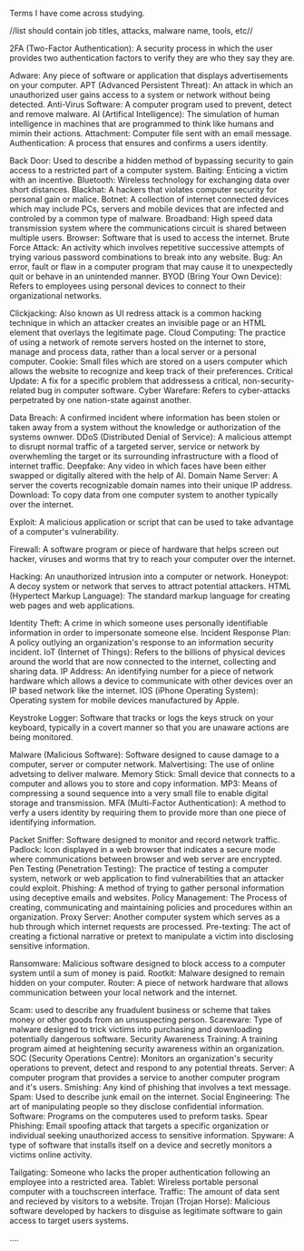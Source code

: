 Terms I have come across studying.

//list should contain job titles, attacks, malware name, tools, etc//

2FA (Two-Factor Authentication): A security process in which the user provides two authentication factors to verify they are who they say they are.

Adware: Any piece of software or application that displays advertisements on your computer.
APT (Advanced Persistent Threat): An attack in which an unauthorized user gains access to a system or network without being detected.
Anti-Virus Software: A computer program used to prevent, detect and remove malware.
AI (Artifical Intelligence): The simulation of human intelligence in machines that are programmed to think like humans and mimin their actions.
Attachment: Computer file sent with an email message.
Authentication: A process that ensures and confirms a users identity.

Back Door: Used to describe a hidden method of bypassing security to gain access to a restricted part of a computer system.
Baiting: Enticing a victim with an incentive.
Bluetooth: Wireless technology for exchanging data over short distances.
Blackhat: A hackers that violates computer security for personal gain or malice.
Botnet: A collection of internet connected devices which may include PCs, servers and mobile devices that are infected and controled by a common type of malware.
Broadband: High speed data transmission system where the communications circuit is shared between multiple users.
Browser: Software that is used to access the internet.
Brute Force Attack: An activity which involves repetitive successive attempts of trying various password combinations to break into any website.
Bug: An error, fault or flaw in a computer program that may cause it to unexpectedly quit or behave in an unintended manner.
BYOD (Bring Your Own Device): Refers to employees using personal devices to connect to their organizational networks.

Clickjacking: Also known as UI redress attack is a common hacking technique in which an attacker creates an invisible page or an HTML element that overlays the legitimate page.
Cloud Computing: The practice of using a network of remote servers hosted on the internet to store, manage and process data, rather than a local server or a personal computer.
Cookie: Small files which are stored on a users computer which allows the website to recognize and keep track of their preferences.
Critical Update: A fix for a specific problem that addressess a critical, non-security-related bug in computer software.
Cyber Warefare: Refers to cyber-attacks perpetrated by one nation-state against another.

Data Breach: A confirmed incident where information has been stolen or taken away from a system without the knowledge or authorization of the systems ownwer.
DDoS (Distributed Denial of Service): A malicious attempt to disrupt normal traffic of a targeted server, service or network by overwhemling the target or its surrounding infrastructure with a flood of internet traffic.
Deepfake: Any video in which faces have been either swapped or digitally altered with the help of AI.
Domain Name Server: A server the coverts recognizable domain names into their unique IP address.
Download: To copy data from one computer system to another typically over the internet.

Exploit: A malicious application or script that can be used to take advantage of a computer's vulnerability.

Firewall: A software program or piece of hardware that helps screen out hacker, viruses and worms that try to reach your computer over the internet.

Hacking: An unauthorized intrusion into a computer or network.
Honeypot: A decoy system or network that serves to attract potential attackers.
HTML (Hypertect Markup Language): The standard markup language for creating web pages and web applications.

Identity Theft: A crime in which someone uses personally identifiable information in order to impersonate someone else.
Incident Response Plan: A policy outlying an organization's response to an information security incident.
IoT (Internet of Things): Refers to the billions of physical devices around the world that are now connected to the internet, collecting and sharing data.
IP Address: An identifying number for a piece of network hardware which allows a device to communicate with other devices over an IP based network like the internet. 
IOS (iPhone Operating System): Operating system for mobile devices manufactured by Apple. 

Keystroke Logger: Software that tracks or logs the keys struck on your keyboard, typically in a covert manner so that you are unaware actions are being monitored.

Malware (Malicious Software): Software designed to cause damage to a computer, server or computer network. 
Malvertising: The use of online advetsing to deliver malware.
Memory Stick: Small device that connects to a computer and allows you to store and copy information.
MP3: Means of compressing a sound sequence into a very small file to enable digital storage and transmission.
MFA (Multi-Factor Authentication): A method to verfy a users identity by requiring them to provide more than one piece of identifying information. 

Packet Sniffer: Software designed to monitor and record network traffic.
Padlock: Icon displayed in a web browser that indicates a secure mode where communications between browser and web server are encrypted.
Pen Testing (Penetration Testing): The practice of testing a computer system, network or web application to find vulnerabilities that an attacker could exploit.
Phishing: A method of trying to gather personal information using deceptive emails and websites.
Policy Management: The Process of creating, communicating and maintaining policies and procedures within an organization.
Proxy Server: Another computer system which serves as a hub through which internet requests are processed.
Pre-texting: The act of creating a fictional narrative or pretext to manipulate a victim into disclosing sensitive information.

Ransomware: Malicious software designed to block access to a computer system until a sum of money is paid.
Rootkit: Malware designed to remain hidden on your computer.
Router: A piece of network hardware that allows communication between your local network and the internet.

Scam: used to describe any fruadulent business or scheme that takes money or other goods from an unsuspecting person.
Scareware: Type of malware designed to trick victims into purchasing and downloading potentially dangerous software.
Security Awareness Training: A training program aimed at heightening security awareness within an organization.
SOC (Security Operations Centre): Monitors an organization's security operations to prevent, detect and respond to any potential threats.
Server: A computer program that provides a service to another computer program and it's users.
Smishing: Any kind of phishing that involves a text message.
Spam: Used to describe junk email on the internet.
Social Engineering: The art of manipulating people so they disclose confidential information.
Software: Programs on the computeres used to preform tasks.
Spear Phishing: Email spoofing attack that targets a specific organization or individual seeking unauthorized access to sensitive information.
Spyware: A type of software that installs itself on a device and secretly monitors a victims online activity.

Tailgating: Someone who lacks the proper authentication following an employee into a restricted area.
Tablet: Wireless portable personal computer with a touchscreen interface.
Traffic: The amount of data sent and recieved by visitors to a website.
Trojan (Trojan Horse): Malicious software developed by hackers to disguise as legitimate software to gain access to target users systems.






....

